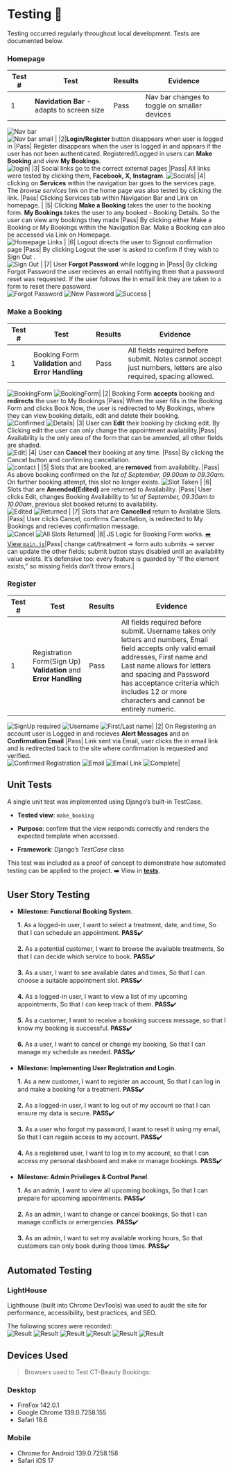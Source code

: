 # **Testing** 📲
Testing occurred regularly throughout local development. Tests are documented below.

### **Homepage**
|Test #|Test|Results|Evidence|
| --- | --- | --- | --- |
|1|**Navidation Bar** - adapts to screen size |Pass| Nav bar changes to toggle on smaller devices<br>
![Nav bar](static/images/non-login-user.png)<br>
![Nav bar small](static/images/mobile-non-login-user.png) |
|2|**Login/Register** button disappears when user is logged in |Pass| Register disappears when the user is logged in and appears if the user has not been authenticated. Registered/Logged in users can **Make Booking** and view **My Bookings**.<br>
![login](static/images/changes-login-registered.png)|
|3| Social links go to the correct external pages |Pass| All links were tested by clicking them, **Facebook, X, Instagram**. ![Socials](static/images/social-links.png)|
|4| clicking on **Services** within the navigation bar goes to the services page. The <em>browse services</em> link on the home page was also tested by clicking the link. |Pass| Clicking Services tab within Navigation Bar and Link on homepage. |
|5| Clicking **Make a Booking** takes the user to the booking form. **My Bookings** takes the user to any booked - Booking Details. So the user can view any bookings they made |Pass| By clicking either Make a Booking or My Bookings within the Navigation Bar. Make a Booking can also be accessed via Link on Homepage.<br>
![Homepage Links](static/images/links-homepage.png) |
|6| Logout directs the user to Signout confirmation page |Pass| By clicking Logout the user is asked to confirm if they wish to Sign Out .<br>
![Sign Out](static/images/signout-confirm.png) |
|7| User **Forgot Password** while logging in |Pass| By clicking Forgot Password the user recieves an email notifiying them that a password reset was requested. If the user follows the in email link they are taken to a form to reset there password.<br>
![Forgot Password](static/images/email-password-reset.png)
![New Password](static/images/set-new-password.png)
![Success](static/images/success-reset-pw.png) |

### **Make a Booking**
|Test #|Test|Results|Evidence|
| --- | --- | --- | --- |
|1| Booking Form **Validation** and **Error Handling** |Pass| All fields required before submit. Notes cannot accept just numbers, letters are also required, spacing allowed. <br>
![BookingForm](static/images/booking-validation.png)
![BookingForm](static/images/notes-bookingform.png)|
|2| Booking Form **accepts** booking and **redirects** the user to My Bookings |Pass| When the user fills in the Booking Form and clicks Book Now, the user is redirected to My Bookings, where they can view booking details, edit and delete their booking. <br>
![Confirmed](static/images/booking-confirmed.png)
![Details](static/images/booking-details.png)|
|3| User can **Edit** their booking by clicking edit. By Clicking edit the user can only change the appointment availability.|Pass| Availability is the only area of the form that can be amended, all other fields are shaded. <br>
![Edit](static/images/edit-booking.png)|
|4| User can **Cancel** their booking at any time. |Pass| By clicking the Cancel button and confirming cancellation. <br>
![contact](static/images/cancel-booking.png) |
|5| Slots that are booked, are **removed** from availability. |Pass| As above booking confirmed on the <em>1st of September, 09.00am to 09.30am</em>. On further booking attempt, this slot no longer exists. ![Slot Taken](static/images/slot-taken.png) |
|6| Slots that are **Amended(Edited)** are returned to Availability. |Pass| User clicks Edit, changes Booking Availability to <em>1st of September, 09.30am to 10.00am</em>, previous slot booked returns to availability. <br>
 ![Edited](static/images/booking-edited.png) ![Returned](static/images/returned-slot.png) |
|7| Slots that are **Cancelled** return to Available Slots. |Pass| User clicks Cancel, confirms Cancellation, is redirected to My Bookings and recieves confirmation message. <br>
![Cancel](static/images/booking-cancelled.png) ![All Slots Returned](static/images/all-slots-returned.png)|
|8|  JS Logic for Booking Form works. [➡️ View `main.js`](static/js/main.js)|Pass| change cat/treatment → form auto submits → server can update the other fields; submit button stays disabled until an availability value exists. It’s defensive too: every feature is guarded by “if the element exists,” so missing fields don’t throw errors.|

### **Register**
|Test #|Test|Results|Evidence|
| --- | --- | --- | --- |
|1| Registration Form(Sign Up) **Validation** and **Error Handling** |Pass| All fields required before submit. Username takes only letters and numbers, Email field accepts only valid email addresses, First name and Last name allows for letters and spacing and Password has acceptance criteria which includes 12 or more characters and cannot be entirely numeric. <br>
![SignUp required](static/images/sign-up-validation.png)
![Username](static/images/username-handling.png)
![First/Last name](static/images/register-handling.png)|
|2| On Registering an account user is Logged in and recieves **Alert Messages** and an **Confirmation Email** |Pass| Link sent via Email, user clicks the in email link and is redirected back to the site where confirmation is requested and verified.  <br>
![Confirmed Registration](static/images/confirm-registration.png)
![Email](static/images/email-confirmation.png)
![Email Link](static/images/link-email.png)
![Complete](static/images/confirmed-email.png)|

## **Unit Tests**
A single unit test was implemented using Django’s built-in TestCase.

- **Tested view**: `make_booking`

- **Purpose**: confirm that the view responds correctly and renders the expected template when accessed.

- **Framework**: Django’s <em>TestCase</em> class

This test was included as a proof of concept to demonstrate how automated testing can be applied to the project. ➡️ View in [**tests**](bookings/tests/test_makebooking_view.py).

## **User Story Testing**
- **Milestone: Functional Booking System**.

  **1.** As a logged-in user, I want to select a treatment, date, and time, So that I can schedule an appointment. **PASS**✔️

  **2.** As a potential customer, I want to browse the available treatments, So that I can decide which service to book. **PASS**✔️

  **3.** As a user, I want to see available dates and times, So that I can choose a suitable appointment slot. **PASS**✔️

  **4.** As a logged-in user, I want to view a list of my upcoming appointments, So that I can keep track of them. **PASS**✔️

  **5.** As a customer, I want to receive a booking success message, so that I know my booking is successful. **PASS**✔️

  **6.** As a user, I want to cancel or change my booking, So that I can manage my schedule as needed. **PASS**✔️

- **Milestone: Implementing User Registration and Login**.

  **1.** As a new customer, I want to register an account, So that I can log in and make a booking for a treatment. **PASS**✔️

  **2.** As a logged-in user, I want to log out of my account so that I can ensure my data is secure. **PASS**✔️

  **3.** As a user who forgot my password, I want to reset it using my email, So that I can regain access to my account. **PASS**✔️

  **4.** As a registered user, I want to log in to my account, so that I can access my personal dashboard and make or manage bookings. **PASS**✔️

- **Milestone: Admin Privileges & Control Panel**.

  **1.** As an admin, I want to view all upcoming bookings, So that I can prepare for upcoming appointments. **PASS**✔️

  **2.** As an admin, I want to change or cancel bookings, So that I can manage conflicts or emergencies. **PASS**✔️

  **3.** As an admin, I want to set my available working hours, So that customers can only book during those times. **PASS**✔️

## **Automated Testing**
### LightHouse
Lighthouse (built into Chrome DevTools) was used to audit the site for performance, accessibility, best practices, and SEO.

The following scores were recorded: <br>
![Result](static/images/mobile-home.png)
![Result](static/images/mobile-services.png)
![Result](static/images/mobile-make-booking.png)
![Result](static/images/mobile-mybookings.png)
![Result](static/images/mobile-signin.png)
![Result](static/images/mobile-signout.png)


## **Devices Used**
> Browsers used to Test CT-Beauty Bookings:

### **Desktop**
- FireFox 142.0.1
- Google Chrome 139.0.7258.155
- Safari 18.6

### **Mobile**
- Chrome for Android 139.0.7258.158
- Safari iOS 17
